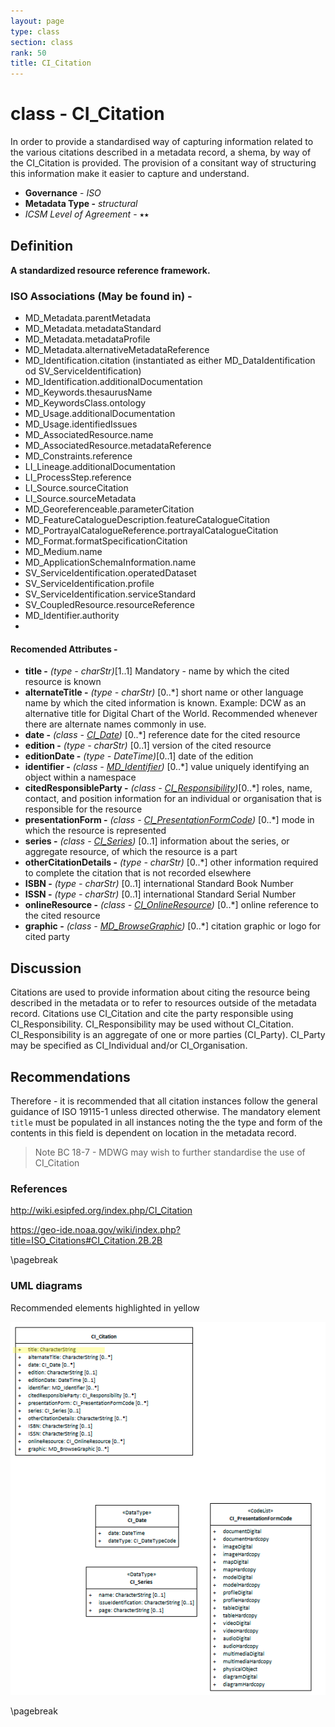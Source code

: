 ```yaml
---
layout: page
type: class
section: class
rank: 50
title: CI_Citation
---
```

# class - CI_Citation

In order to provide a standardised way of capturing information related to the various citations described in a metadata record, a shema, by way of the CI_Citation is provided. The provision of a consitant way of structuring this information make it easier to capture and understand.

- **Governance** -  *ISO*
- **Metadata Type -** *structural*
- *ICSM Level of Agreement* - ⭑⭑

## Definition

**A standardized resource reference framework.**

### ISO Associations (May be found in) -

- MD_Metadata.parentMetadata 
- MD_Metadata.metadataStandard
- MD_Metadata.metadataProfile
- MD_Metadata.alternativeMetadataReference
- MD_Identification.citation (instantiated as either MD_DataIdentification od SV_ServiceIdentification)
- MD_Identification.additionalDocumentation
- MD_Keywords.thesaurusName
- MD_KeywordsClass.ontology
- MD_Usage.additionalDocumentation
- MD_Usage.identifiedIssues
- MD_AssociatedResource.name
- MD_AssociatedResource.metadataReference
- MD_Constraints.reference
- LI_Lineage.additionalDocumentation
- LI_ProcessStep.reference
- LI_Source.sourceCitation
- LI_Source.sourceMetadata
- MD_Georeferenceable.parameterCitation
- MD_FeatureCatalogueDescription.featureCatalogueCitation
- MD_PortrayalCatalogueReference.portrayalCatalogueCitation
- MD_Format.formatSpecificationCitation
- MD_Medium.name
- MD_ApplicationSchemaInformation.name
- SV_ServiceIdentification.operatedDataset
- SV_ServiceIdentification.profile
- SV_ServiceIdentification.serviceStandard
- SV_CoupledResource.resourceReference
- MD_Identifier.authority
- 

#### Recomended Attributes -

- **title -** *(type - charStr)*[1..1] Mandatory - name by which the cited resource is known
- **alternateTitle -** *(type - charStr)* [0..\*] short name or other language name by which the cited information is known. Example: DCW as an alternative title for Digital Chart of the World. Recommended whenever there are alternate names commonly in use.
- **date -** *(class - [CI_Date](./class-CI_Date))*  [0..\*]  reference date for the cited resource
- **edition -** *(type - charStr)* [0..1] version of the cited resource
- **editionDate -** *(type - DateTime)*[0..1] date of the edition
- **identifier -** *(class - [MD_Identifier](./class-MD_Identifier))* [0..\*] value uniquely identifying an object within a namespace
- **citedResponsibleParty -** *(class - [CI_Responsibility](./class-CI_Responsibility))*[0..\*] roles, name, contact, and position information for an individual or organisation that is responsible for the resource
- **presentationForm -**  *(class - [CI_PresentationFormCode](http://wiki.esipfed.org/index.php/ISO_19115-3_Codelists#CI_PresentationFormCode))* [0..\*] mode in which the resource is represented
- **series -**  *(class - [CI_Series](http://wiki.esipfed.org/index.php/CI_Series))* [0..1] information about the series, or aggregate resource, of which the resource is a part
- **otherCitationDetails -**  *(type - charStr)* [0..\*] other information required to complete the citation that is not recorded elsewhere
- **ISBN -**  *(type - charStr)* [0..1] international Standard Book Number
- **ISSN -**  *(type - charStr)* [0..1] international Standard Serial Number
- **onlineResource -**  *(class -  [CI_OnlineResource](./class-CI_OnlineResource))* [0..\*] online reference to the cited resource
- **graphic -**  *(class - [MD_BrowseGraphic](http://wiki.esipfed.org/index.php/MD_BrowseGraphic))* [0..\*] citation graphic or logo for cited party



## Discussion

Citations are used to provide information about citing the resource being described in the metadata or to refer to resources outside of the metadata record.
Citations use CI_Citation and cite the party responsible using CI_Responsibility. CI_Responsibility may be used without CI_Citation. CI_Responsibility is an aggregate of one or more parties (CI_Party). CI_Party may be specified as CI_Individual and/or CI_Organisation.

## Recommendations 

Therefore - it is recommended that all citation instances follow the general guidance of ISO 19115-1 unless directed otherwise. The mandatory element `title` must be populated in all instances noting the the type and form of the contents in this field is dependent on location in the metadata record.

> Note BC 18-7 - MDWG may wish to further standardise the use of CI_Citation

### References

http://wiki.esipfed.org/index.php/CI_Citation

https://geo-ide.noaa.gov/wiki/index.php?title=ISO_Citations#CI_Citation.2B.2B

\pagebreak

### UML diagrams

Recommended elements highlighted in yellow

![CI_Citation](../images/class-CI_Citation.png)

\pagebreak

